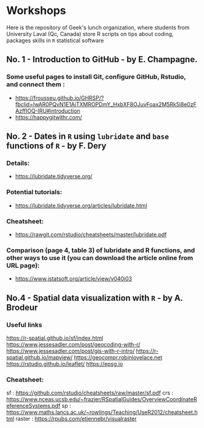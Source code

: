 # Workshops
Here is the repository of Geek's lunch organization, where students from University Laval (Qc, Canada) store R scripts on tips about coding, packages skills in <code>R</code> statistical software 


## No. 1 - Introduction to GitHub - by E. Champagne. 
### Some useful pages to install Git, configure GitHub, Rstudio, and connect them :
  - https://frousseu.github.io/GHRSP/?fbclid=IwAR0PQvN1E1AjTXMROPDmY_HxbXF8OJuvFoax2M5Rk5l8e0zFAzffIOQ-IRU#introduction
  - https://happygitwithr.com/
    
## No. 2 - Dates in <code>R</code> using <code>lubridate</code> and <code>base</code> functions of <code>R</code> - by F. Dery
### Details:  
- https://lubridate.tidyverse.org/
### Potential tutorials: 
- https://lubridate.tidyverse.org/articles/lubridate.html
### Cheatsheet: 
- https://rawgit.com/rstudio/cheatsheets/master/lubridate.pdf
### Comparison (page 4, table 3) of lubridate and R functions, and other ways to use it (you can download the article online from URL page):
- https://www.jstatsoft.org/article/view/v040i03

## No.4 - Spatial data visualization with <code>R</code> - by A. Brodeur
### Useful links
https://r-spatial.github.io/sf/index.html
https://www.jessesadler.com/post/geocoding-with-r/
https://www.jessesadler.com/post/gis-with-r-intro/
https://r-spatial.github.io/mapview/
https://geocompr.robinlovelace.net
https://rstudio.github.io/leaflet/
https://epsg.io

### Cheatsheet: 
sf : https://github.com/rstudio/cheatsheets/raw/master/sf.pdf
crs : https://www.nceas.ucsb.edu/~frazier/RSpatialGuides/OverviewCoordinateReferenceSystems.pdf
sp : https://www.maths.lancs.ac.uk/~rowlings/Teaching/UseR2012/cheatsheet.html
raster : https://rpubs.com/etiennebr/visualraster
